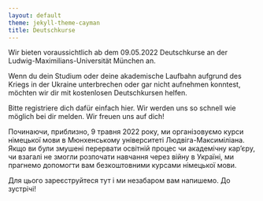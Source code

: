 ```yaml
---
layout: default
theme: jekyll-theme-cayman
title: Deutschkurse
---
```


Wir bieten voraussichtlich ab dem 09.05.2022 Deutschkurse an der Ludwig-Maximilians-Universität München an.

Wenn du dein Studium oder deine akademische Laufbahn aufgrund des Kriegs in der Ukraine unterbrechen oder gar nicht aufnehmen konntest, möchten wir dir mit kostenlosen Deutschkursen helfen.

Bitte registriere dich dafür einfach hier. Wir werden uns so schnell wie möglich bei dir melden. Wir freuen uns auf dich! 

Починаючи, приблизно, 9 травня 2022 року, ми організовуємо курси німецької мови в Мюнхенському університеті Людвіга-Максиміліана.
Якщо ви були змушені перервати освітній процес чи академічну кар’єру, чи взагалі не змогли розпочати навчання через війну в Україні, ми прагнемо допомогти вам безкоштовними курсами німецької мови.

Для цього зареєструйтеся тут і ми незабаром вам напишемо. До зустрічі!
